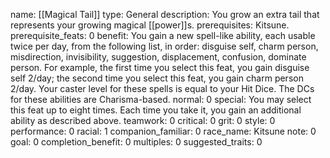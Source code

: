 name: [[Magical Tail]]
type: General
description: You grow an extra tail that represents your growing magical [[power]]s.
prerequisites: Kitsune.
prerequisite_feats: 0
benefit: You gain a new spell-like ability, each usable twice per day, from the following list, in order: disguise self, charm person, misdirection, invisibility, suggestion, displacement, confusion, dominate person. For example, the first time you select this feat, you gain disguise self 2/day; the second time you select this feat, you gain charm person 2/day. Your caster level for these spells is equal to your Hit Dice. The DCs for these abilities are Charisma-based.
normal: 0
special: You may select this feat up to eight times. Each time you take it, you gain an additional ability as described above.
teamwork: 0
critical: 0
grit: 0
style: 0
performance: 0
racial: 1
companion_familiar: 0
race_name: Kitsune
note: 0
goal: 0
completion_benefit: 0
multiples: 0
suggested_traits: 0
